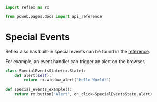 ```python exec
import reflex as rx

from pcweb.pages.docs import api_reference
```


# Special Events

Reflex also has built-in special events can be found in the [reference]({api_reference.special_events.path}).

For example, an event handler can trigger an alert on the browser.

```python demo exec
class SpecialEventsState(rx.State):
    def alert(self):
        return rx.window_alert("Hello World!")

def special_events_example():
    return rx.button("Alert", on_click=SpecialEventsState.alert)
```
